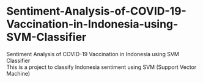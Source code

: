 # Sentiment-Analysis-of-COVID-19-Vaccination-in-Indonesia-using-SVM-Classifier

Sentiment Analysis of COVID-19 Vaccination in Indonesia using SVM Classifier <br />
This is a project to classify Indonesia sentiment using SVM (Support Vector Machine)
